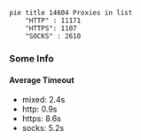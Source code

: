 
```mermaid
pie title 14604 Proxies in list
    "HTTP" : 11171
    "HTTPS": 1107
    "SOCKS" : 2610
```

### Some Info
#### Average Timeout

- mixed: 2.4s
- http: 0.9s
- https: 8.6s
- socks: 5.2s